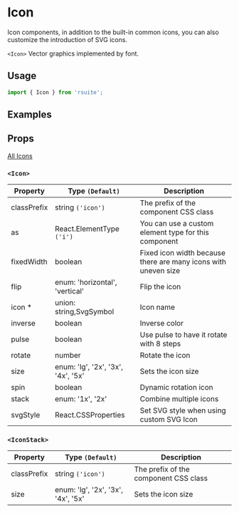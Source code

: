 # Icon

Icon components, in addition to the built-in common icons, you can also customize the introduction of SVG icons.

`<Icon>` Vector graphics implemented by font.

## Usage

```js
import { Icon } from 'rsuite';
```

## Examples

<!--{demo}-->

## Props

[All Icons](/tools/icons)

### `<Icon>`

| Property    | Type `(Default)`                   | Description                                                    |
| ----------- | ---------------------------------- | -------------------------------------------------------------- |
| classPrefix | string `('icon')`                  | The prefix of the component CSS class                          |
| as          | React.ElementType `('i')`          | You can use a custom element type for this component           |
| fixedWidth  | boolean                            | Fixed icon width because there are many icons with uneven size |
| flip        | enum: 'horizontal', 'vertical'     | Flip the icon                                                  |
| icon \*     | union: string,SvgSymbol            | Icon name                                                      |
| inverse     | boolean                            | Inverse color                                                  |
| pulse       | boolean                            | Use pulse to have it rotate with 8 steps                       |
| rotate      | number                             | Rotate the icon                                                |
| size        | enum: 'lg', '2x', '3x', '4x', '5x' | Sets the icon size                                             |
| spin        | boolean                            | Dynamic rotation icon                                          |
| stack       | enum: '1x', '2x'                   | Combine multiple icons                                         |
| svgStyle    | React.CSSProperties                | Set SVG style when using custom SVG Icon                       |

### `<IconStack>`

| Property    | Type `(Default)`                   | Description                           |
| ----------- | ---------------------------------- | ------------------------------------- |
| classPrefix | string `('icon')`                  | The prefix of the component CSS class |
| size        | enum: 'lg', '2x', '3x', '4x', '5x' | Sets the icon size                    |
